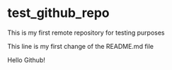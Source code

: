 # test_github_repo
This is my first remote repository for testing purposes

This line is my first change of the README.md file

Hello Github!

